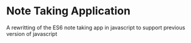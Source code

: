 # Note Taking Application 
A rewritting of the ES6 note taking app in javascript to support previous version of javascript
